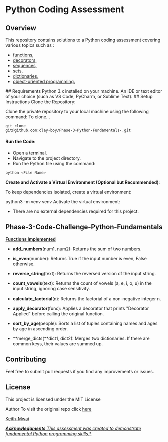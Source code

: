 # Python Coding Assessment
##  Overview
This repository contains solutions to a Python coding assessment covering various topics such as :
<u>
- functions, 
- decorators, 
- sequences, 
- sets, 
- dictionaries,
- object-oriented programming.
</u>
##  Requirements
Python 3.x installed on your machine.
An IDE or text editor of your choice (such as VS Code, PyCharm, or Sublime Text).
## Setup Instructions
Clone the Repository:

Clone the private repository to your local machine using the following command:
To clone...
```
git clone
git@github.com:clay-boy/Phase-3-Python-Fundamentals-.git
```
#### Run the Code:
- Open a terminal.
- Navigate to the project directory.
- Run the Python file using the command:
```bash
python <File Name>
```
**Create and Activate a Virtual Environment (Optional but Recommended)**:

To keep dependencies isolated, create a virtual environment:

python3 -m venv venv
Activate the virtual environment:


- There are no external dependencies required for this project.

## Phase-3-Code-Challenge-Python-Fundamentals
<u>**Functions Implemented**</u>
- **add_numbers**(num1, num2): Returns the sum of two numbers.

- **is_even**(number): Returns True if the input number is even, False otherwise.

- **reverse_string**(text): Returns the reversed version of the input string.

- **count_vowels**(text): Returns the count of vowels (a, e, i, o, u) in the input string, ignoring case sensitivity.

- **calculate_factorial**(n): Returns the factorial of a non-negative integer n.

- **apply_decorator**(func): Applies a decorator that prints "Decorator Applied" before calling the original function.

- **sort_by_age**(people): Sorts a list of tuples containing names and ages by age in ascending order.

- **merge_dicts(**dict1, dict2): Merges two dictionaries. If there are common keys, their values are summed up.

## Contributing
Feel free to submit pull requests if you find any improvements or issues.

## License
This project is licensed under the MIT License

Author
 To visit the original repo click <u>[here](https://github.com/clay-boy/Phase-3-Python-Fundamentals-)</u>

<u>

[Keith-Mwai](https://github.com/clay-boy)
</u>


<u>*****Acknowledgments****
This assessment was created to demonstrate fundamental Python programming skills.**